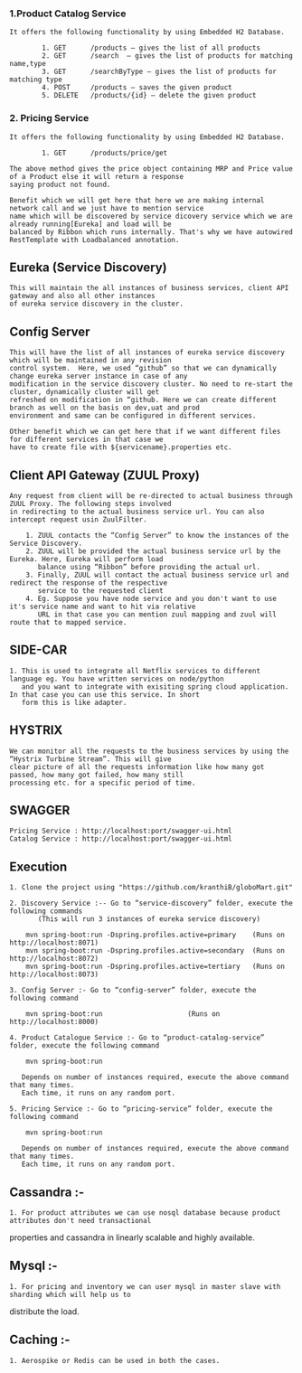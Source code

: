 ### 1.Product Catalog Service

	It offers the following functionality by using Embedded H2 Database.
    
        	1. GET  	/products – gives the list of all products
            2. GET 	 	/search  – gives the list of products for matching name,type
            3. GET 	 	/searchByType – gives the list of products for matching type
            4. POST  	/products – saves the given product
            5. DELETE 	/products/{id} – delete the given product

### 2. Pricing Service

	It offers the following functionality by using Embedded H2 Database.
    
    		1. GET  	/products/price/get
            
    The above method gives the price object containing MRP and Price value of a Product else it will return a response
    saying product not found.

    Benefit which we will get here that here we are making internal network call and we just have to mention service
    name which will be discovered by service dicovery service which we are already running[Eureka] and load will be
    balanced by Ribbon which runs internally. That's why we have autowired RestTemplate with Loadbalanced annotation.
    
## Eureka (Service Discovery)
	This will maintain the all instances of business services, client API gateway and also all other instances
	of eureka service discovery in the cluster.
	
## Config Server
	This will have the list of all instances of eureka service discovery which will be maintained in any revision
	control system.  Here, we used “github” so that we can dynamically change eureka server instance in case of any
	modification in the service discovery cluster. No need to re-start the cluster, dynamically cluster will get 
	refreshed on modification in “github. Here we can create different branch as well on the basis on dev,uat and prod
	environment and same can be configured in different services.

	Other benefit which we can get here that if we want different files for different services in that case we
	have to create file with ${servicename}.properties etc.
	
## Client API Gateway (ZUUL Proxy)
	Any request from client will be re-directed to actual business through ZUUL Proxy. The following steps involved
	in redirecting to the actual business service url. You can also intercept request usin ZuulFilter.
			
		1. ZUUL contacts the “Config Server” to know the instances of the Service Discovery.
		2. ZUUL will be provided the actual business service url by the Eureka. Here, Eureka will perform load 
		   balance using “Ribbon” before providing the actual url.
		3. Finally, ZUUL will contact the actual business service url and redirect the response of the respective 
		   service to the requested client
		4. Eg. Suppose you have node service and you don't want to use it's service name and want to hit via relative 
		   URL in that case you can mention zuul mapping and zuul will route that to mapped service.

## SIDE-CAR
	1. This is used to integrate all Netflix services to different language eg. You have written services on node/python
	   and you want to integrate with exisiting spring cloud application. In that case you can use this service. In short
	   form this is like adapter.

## HYSTRIX
	We can monitor all the requests to the business services by using the “Hystrix Turbine Stream”. This will give
	clear picture of all the requests information like how many got passed, how many got failed, how many still 
	processing etc. for a specific period of time.

## SWAGGER
	Pricing Service : http://localhost:port/swagger-ui.html
	Catalog Service : http://localhost:port/swagger-ui.html
	
## Execution
	1. Clone the project using "https://github.com/kranthiB/globoMart.git"
	
	2. Discovery Service :-- Go to “service-discovery” folder, execute the following commands
           (This will run 3 instances of eureka service discovery)

		mvn spring-boot:run -Dspring.profiles.active=primary 	(Runs on http://localhost:8071)
		mvn spring-boot:run -Dspring.profiles.active=secondary 	(Runs on http://localhost:8072)
		mvn spring-boot:run -Dspring.profiles.active=tertiary 	(Runs on http://localhost:8073)

	3. Config Server :- Go to “config-server” folder, execute the following command
	
		mvn spring-boot:run 					(Runs on http://localhost:8000)

	4. Product Catalogue Service :- Go to “product-catalog-service” folder, execute the following command
	
		mvn spring-boot:run

	   Depends on number of instances required, execute the above command that many times.
	   Each time, it runs on any random port.
	   
	5. Pricing Service :- Go to “pricing-service” folder, execute the following command
	
		mvn spring-boot:run

	   Depends on number of instances required, execute the above command that many times.
	   Each time, it runs on any random port.

## Cassandra :-
	1. For product attributes we can use nosql database because product attributes don't need transactional
   properties and cassandra in linearly scalable and highly available. 
   
## Mysql :-
	1. For pricing and inventory we can user mysql in master slave with sharding which will help us to
   distribute the load.
   
## Caching :-
 	1. Aerospike or Redis can be used in both the cases.




